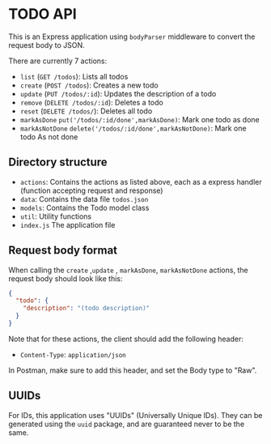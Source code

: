 # TODO API

This is an Express application using `bodyParser` middleware to convert the request body to JSON.

There are currently 7 actions:

- `list` (`GET /todos`): Lists all todos
- `create` (`POST /todos`): Creates a new todo
- `update` (`PUT /todos/:id`): Updates the description of a todo
- `remove` (`DELETE /todos/:id`): Deletes a todo
- `reset` (`DELETE /todos/`): Deletes all todo
- `markAsDone` `put('/todos/:id/done',markAsDone)`: Mark one todo as done
- `markAsNotDone` `delete('/todos/:id/done',markAsNotDone)`: Mark one todo As not done

## Directory structure

- `actions`: Contains the actions as listed above, each as a express handler (function accepting request and response)
- `data`: Contains the data file `todos.json`
- `models`: Contains the Todo model class
- `util`: Utility functions
- `index.js` The application file

## Request body format

When calling the `create` ,`update` , `markAsDone`, `markAsNotDone` actions, the request body should look like this:

```json
{
  "todo": {
    "description": "(todo description)"
  }
}
```

Note that for these actions, the client should add the following header:

- `Content-Type`: `application/json`

In Postman, make sure to add this header, and set the Body type to "Raw".

## UUIDs

For IDs, this application uses "UUIDs" (Universally Unique IDs). They can be generated using the `uuid` package, and are guaranteed never to be the same.
